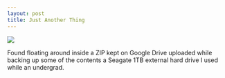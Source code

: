 ```yaml
---
layout: post
title: Just Another Thing
---
```


<img src="https://i.imgur.com/jfbT31c.jpg" style="width: auto !important"/>

Found floating around inside a ZIP kept on Google Drive uploaded while backing up some of the contents a Seagate 1TB external hard drive I used while an undergrad.

